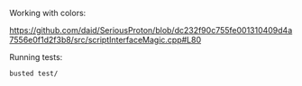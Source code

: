 Working with colors:

https://github.com/daid/SeriousProton/blob/dc232f90c755fe001310409d4a7556e0f1d2f3b8/src/scriptInterfaceMagic.cpp#L80


Running tests:

    busted test/